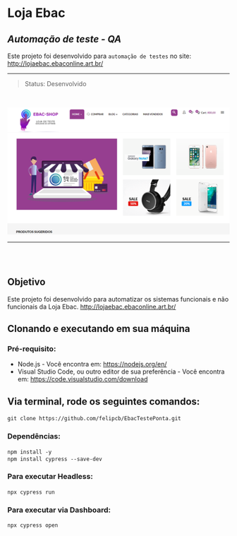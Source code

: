 # **Loja Ebac** 
## *Automação de teste - QA*
Este projeto foi desenvolvido para `automação de testes` no site:
http://lojaebac.ebaconline.art.br/
___
> Status: Desenvolvido 
<br>

![img](https://github.com/felipcb/EbacTestePonta/blob/main/images/ebacLoja.png)
___

<br>
<br>

## Objetivo
Este projeto foi desenvolvido para automatizar os sistemas funcionais e não funcionais da Loja Ebac.
http://lojaebac.ebaconline.art.br/

## Clonando e executando em sua máquina 

### Pré-requisito:
- Node.js - Você encontra em: https://nodejs.org/en/
- Visual Studio Code, ou outro editor de sua preferência - Você encontra em: https://code.visualstudio.com/download

## Via terminal, rode os seguintes comandos:
```
git clone https://github.com/felipcb/EbacTestePonta.git
```

### Dependências:
``` 
npm install -y
npm install cypress --save-dev
```

### Para executar Headless:
```
npx cypress run
```

### Para executar via Dashboard:
``` 
npx cypress open
```